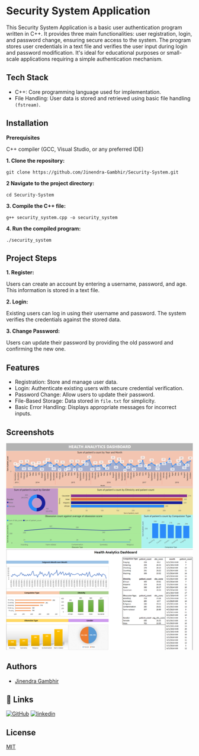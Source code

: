 
# Security System Application

This Security System Application is a basic user authentication program written in C++. It provides three main functionalities: user registration, login, and password change, ensuring secure access to the system. The program stores user credentials in a text file and verifies the user input during login and password modification. It's ideal for educational purposes or small-scale applications requiring a simple authentication mechanism.


## Tech Stack

* C++: Core programming language used for implementation.
* File Handling: User data is stored and retrieved using basic file handling ```(fstream)```.

## Installation

**Prerequisites**

C++ compiler (GCC, Visual Studio, or any preferred IDE)

**1. Clone the repository:**

```
git clone https://github.com/Jinendra-Gambhir/Security-System.git
```

**2 Navigate to the project directory:**

```
cd Security-System
```

**3. Compile the C++ file:**

```
g++ security_system.cpp -o security_system
```

**4. Run the compiled program:**

```
./security_system
```
## Project Steps

**1. Register:**

Users can create an account by entering a username, password, and age. This information is stored in a text file.

**2. Login:**

Existing users can log in using their username and password. The system verifies the credentials against the stored data.

**3. Change Password:**

Users can update their password by providing the old password and confirming the new one.
## Features

- Registration: Store and manage user data.
- Login: Authenticate existing users with secure credential verification.
- Password Change: Allow users to update their password.
- File-Based Storage: Data stored in ```file.txt``` for simplicity.
- Basic Error Handling: Displays appropriate messages for incorrect inputs.
## Screenshots

![App Screenshot](https://github.com/Jinendra-Gambhir/Health-Analytics-for-OCD-Analysis/blob/main/Images/PowerBI_Image.png)
![App Screenshot](https://github.com/Jinendra-Gambhir/Health-Analytics-for-OCD-Analysis/blob/main/Images/Excel_Image.png)


## Authors

- [Jinendra Gambhir](https://www.github.com/Jinendra-Gambhir)



## 🔗 Links
[![GitHub](https://img.shields.io/badge/my_portfolio-000?style=for-the-badge&logo=ko-fi&logoColor=white)](github.com/Jinendra-Gambhir/)
[![linkedin](https://img.shields.io/badge/linkedin-0A66C2?style=for-the-badge&logo=linkedin&logoColor=white)](https://www.linkedin.com/in/jinendragambhir/)

## License

[MIT](https://choosealicense.com/licenses/mit/)


